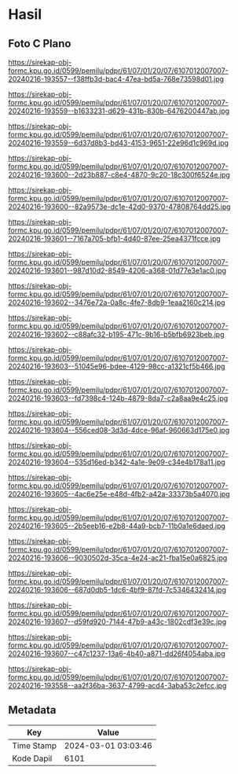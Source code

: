 # Hasil

## Foto C Plano

https://sirekap-obj-formc.kpu.go.id/0599/pemilu/pdpr/61/07/01/20/07/6107012007007-20240216-193557--f38ffb3d-bac4-47ea-bd5a-768e73598d01.jpg

https://sirekap-obj-formc.kpu.go.id/0599/pemilu/pdpr/61/07/01/20/07/6107012007007-20240216-193559--b1633231-d629-431b-830b-6476200447ab.jpg

https://sirekap-obj-formc.kpu.go.id/0599/pemilu/pdpr/61/07/01/20/07/6107012007007-20240216-193559--6d37d8b3-bd43-4153-9651-22e96d1c969d.jpg

https://sirekap-obj-formc.kpu.go.id/0599/pemilu/pdpr/61/07/01/20/07/6107012007007-20240216-193600--2d23b887-c8e4-4870-9c20-18c300f6524e.jpg

https://sirekap-obj-formc.kpu.go.id/0599/pemilu/pdpr/61/07/01/20/07/6107012007007-20240216-193600--82a9573e-dc1e-42d0-9370-47808764dd25.jpg

https://sirekap-obj-formc.kpu.go.id/0599/pemilu/pdpr/61/07/01/20/07/6107012007007-20240216-193601--7167a705-bfb1-4d40-87ee-25ea4371fcce.jpg

https://sirekap-obj-formc.kpu.go.id/0599/pemilu/pdpr/61/07/01/20/07/6107012007007-20240216-193601--987d10d2-8549-4206-a368-01d77e3e1ac0.jpg

https://sirekap-obj-formc.kpu.go.id/0599/pemilu/pdpr/61/07/01/20/07/6107012007007-20240216-193602--3476e72a-0a8c-4fe7-8db9-1eaa2160c214.jpg

https://sirekap-obj-formc.kpu.go.id/0599/pemilu/pdpr/61/07/01/20/07/6107012007007-20240216-193602--c88afc32-b195-471c-9b16-b5bfb6923beb.jpg

https://sirekap-obj-formc.kpu.go.id/0599/pemilu/pdpr/61/07/01/20/07/6107012007007-20240216-193603--51045e96-bdee-4129-98cc-a1321cf5b466.jpg

https://sirekap-obj-formc.kpu.go.id/0599/pemilu/pdpr/61/07/01/20/07/6107012007007-20240216-193603--fd7398c4-124b-4879-8da7-c2a8aa9e4c25.jpg

https://sirekap-obj-formc.kpu.go.id/0599/pemilu/pdpr/61/07/01/20/07/6107012007007-20240216-193604--556ced08-3d3d-4dce-96af-960663d175e0.jpg

https://sirekap-obj-formc.kpu.go.id/0599/pemilu/pdpr/61/07/01/20/07/6107012007007-20240216-193604--535d16ed-b342-4a1e-9e09-c34e4b178a11.jpg

https://sirekap-obj-formc.kpu.go.id/0599/pemilu/pdpr/61/07/01/20/07/6107012007007-20240216-193605--4ac6e25e-e48d-4fb2-a42a-33373b5a4070.jpg

https://sirekap-obj-formc.kpu.go.id/0599/pemilu/pdpr/61/07/01/20/07/6107012007007-20240216-193605--2b5eeb16-e2b8-44a9-bcb7-11b0a1e6daed.jpg

https://sirekap-obj-formc.kpu.go.id/0599/pemilu/pdpr/61/07/01/20/07/6107012007007-20240216-193606--9030502d-35ca-4e24-ac21-fba15e0a6825.jpg

https://sirekap-obj-formc.kpu.go.id/0599/pemilu/pdpr/61/07/01/20/07/6107012007007-20240216-193606--687d0db5-1dc6-4bf9-87fd-7c5346432414.jpg

https://sirekap-obj-formc.kpu.go.id/0599/pemilu/pdpr/61/07/01/20/07/6107012007007-20240216-193607--d59fd920-7144-47b9-a43c-1802cdf3e39c.jpg

https://sirekap-obj-formc.kpu.go.id/0599/pemilu/pdpr/61/07/01/20/07/6107012007007-20240216-193607--c47c1237-13a6-4b40-a871-dd26f4054aba.jpg

https://sirekap-obj-formc.kpu.go.id/0599/pemilu/pdpr/61/07/01/20/07/6107012007007-20240216-193558--aa2f36ba-3637-4799-acd4-3aba53c2efcc.jpg


## Metadata

| Key        | Value               |
| ---------- | ------------------- |
| Time Stamp | 2024-03-01 03:03:46 |
| Kode Dapil | 6101                |



